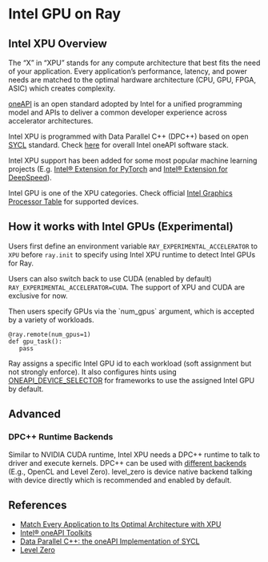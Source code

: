 # Intel GPU on Ray

## Intel XPU Overview

The “X” in “XPU” stands for any compute architecture that best fits the need of your application. Every application’s performance, latency, and power needs are matched to the optimal hardware architecture (CPU, GPU, FPGA, ASIC) which creates complexity.

[oneAPI](https://en.wikipedia.org/wiki/OneAPI_(compute_acceleration)) is an open standard adopted by Intel for a unified programming model and APIs to deliver a common developer experience across accelerator architectures.

Intel XPU is programmed with Data Parallel C++ (DPC++) based on open [SYCL](https://en.wikipedia.org/wiki/SYCL) standard. Check [here](https://dgpu-docs.intel.com/_images/one_api_sw_stack.png) for overall Intel oneAPI software stack.

Intel XPU support has been added for some most popular machine learning projects (E.g. [Intel® Extension for PyTorch](https://www.intel.cn/content/www/cn/zh/developer/articles/technical/introducing-intel-extension-for-pytorch-for-gpus.html) and [Intel® Extension for DeepSpeed](https://github.com/intel/intel-extension-for-deepspeed)).

Intel GPU is one of the XPU categories. Check official [Intel Graphics Processor Table](https://dgpu-docs.intel.com/devices/hardware-table.html) for supported devices.

## How it works with Intel GPUs (Experimental)

Users first define an environment variable `RAY_EXPERIMENTAL_ACCELERATOR` to `XPU` before `ray.init`
to specify using Intel XPU runtime to detect Intel GPUs for Ray.

Users can also switch back to use CUDA (enabled by default) `RAY_EXPERIMENTAL_ACCELERATOR=CUDA`. The support of XPU and CUDA are exclusive for now.

Then users specify GPUs via the \`num_gpus\` argument, which is accepted by a variety of workloads.

```
@ray.remote(num_gpus=1)
def gpu_task():
   pass
```

Ray assigns a specific Intel GPU id to each workload (soft assignment but not strongly enforce). It also configures hints using [ONEAPI_DEVICE_SELECTOR](https://intel.github.io/llvm-docs/EnvironmentVariables.html#oneapi-device-selector) for frameworks to use the assigned Intel GPU by default.

## Advanced
### DPC++ Runtime Backends

Similar to NVIDIA CUDA runtime, Intel XPU needs a DPC++ runtime to talk to driver and execute kernels. DPC++ can be used with [different backends]( https://intel.github.io/llvm-docs/design/PluginInterface.html) (E.g., OpenCL and Level Zero). level_zero is device native backend talking with device directly which is recommended and enabled by default.

## References
* [Match Every Application to Its Optimal Architecture with XPU](https://www.intel.com/content/www/us/en/architecture-and-technology/xpu.html)
* [Intel® oneAPI Toolkits](https://www.intel.com/content/www/us/en/developer/tools/oneapi/toolkits.html)
* [Data Parallel C++: the oneAPI Implementation of SYCL](https://www.intel.com/content/www/us/en/developer/tools/oneapi/data-parallel-c-plus-plus.html)
* [Level Zero](https://www.intel.com/content/www/us/en/developer/articles/technical/zero-in-on-level-zero-oneapi-open-backend-approach.html)